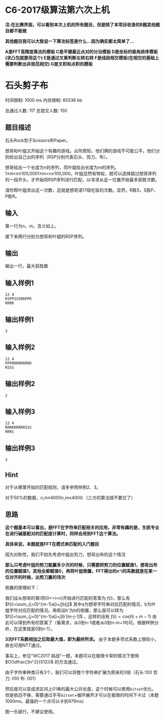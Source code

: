 # C6-2017级算法第六次上机

**注:在比赛界面，可以看到本次上机的所有题目，但是除了本项目收录的B题其他题目都不能做**

**其他题目我可以大致说一下算法标签是什么...因为确实都太简单了...**

**A是FFT高精度乘法的模板 C是平键最近点对的分治模板 D是坐标的极角排序模板(求凸包就要用这个) E是通过叉乘判断左转右转 F是线段相交模板(在相交的基础上需要判断出非规范相交) G是叉积和点积的模板**

# 石头剪子布

时间限制: 1000 ms 内存限制: 65536 kb

总通过人数: 117 总提交人数: 150

## 题目描述

石头Rock剪子Scissors布Paper。

想哥和叶姐又开始这个有趣的游戏。众所周知，他们俩的游戏不可能公平。他们分别给出自己出的序列（RSP分别代表石头、剪刀、布）。

想哥给出一个长度为n的序列，而叶姐给出长度为m的序列。1≤𝑚<𝑛≤100,0001≤m<n≤100,000。叶姐显然有特权，她可以选择跳过想哥序列的一段开头，才开始将RSP序列进行匹配，以寻求从这一位置开始最多获胜次数。

请你帮叶姐求出这一次数，这就是想哥请17级吃饭的次数。显然，R胜S，S胜P，P胜R。

## 输入

第一行为n，m，含义如上。

接下来两行分别为想哥和叶姐的RSP序列。

## 输出

输出一行，最大获胜数

## 输入样例1

```
12 4
RSPPSSSRRPPR
RRRR
```

## 输出样例1

```
3
```

## 输入样例2

```
12 4
PPPRRRRRRRRR
RSSS
```

## 输出样例2

```
2
```

## 输入样例3

```
12 4
RRRRRRRRRSSS
RRRS
```

## 输出样例3

```
3
```

## Hint

对于从哪里开始的匹配规则，请多参照样例2、3。

对于50%的数据，𝑛,𝑚≤4000n,m≤4000.（三方的算法就不要交了）

## 思路

**这个题基本可以看出，是FFT在字符串匹配相关的应用，非常有趣的是，生医专业在进行碱基配对的匹配度计算时，同样会用到FFT这个算法。**

**具体来说，本题就是FFT在模式串匹配的入门题目**

因为对称性，我们不妨先考虑叶姐出剪刀，想哥出布的这个情况

**那么只考虑叶姐的剪刀能赢多少次的时候，只需要把剪刀的位置赋值1，想哥出布的位置赋值1，其他全都赋值0，再将叶姐倒置，FFT得出的x^i的系数就是在某一位对齐的时候，出剪刀赢的场次**

倒置的原理如下：

我们设从想哥的第i项(0<=i<n)开始进行匹配的答案为 $f(i)$，那么有 $f(i)=\sum_{j=0}^{m-1}a[i+j]b[j]$ 其中a为想哥字符串对应匹配的情况，b为叶姐字符对应匹配的情况。再假设b'为b的倒置，那么就可以转为$f(i)=\sum_{j=0}^{m-1}a[i+j]b'[m-j-1]$ ，这样的话有 $f(i)=coef(i+m-1)$ 由此可以得到所有的答案了（看需求，从0到n-1或者从0到n-m+1均可。根据样例分析，在这里就是0到n-1）。

**3次FFT系数相加之后取最大值，即为最终所求。** 由于本题多项式系数上限较小，故也可用NTT通过。

事实上，参见"WC2017 挑战"一题，本题可以在极限卡常的情况下使用 $O(\dfrac{3n^2}{512})$ 的方法通过。

由于字符串种类只有3个，我们可以将整个字符串扩展为原来的3倍（石头:100 剪刀: 010 布: 001）

然后就可以变成求区间上01串的最大公共长度，这个时候可以使用`bitset`优化。但是依旧不够，需要通过手写`bitset`+循环展开才可以在极限的时间下卡过（本题1000ms，最强的一个点可以卡到979ms）

图一乐就行，不建议使用。